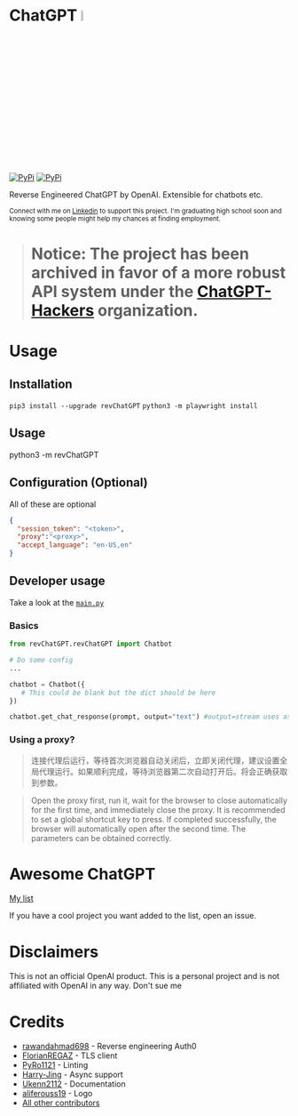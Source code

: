 # ChatGPT <img src="https://github.com/acheong08/ChatGPT/blob/main/logo.png?raw=true" width="7%"></img>
[![PyPi](https://img.shields.io/pypi/v/revChatGPT.svg)](https://pypi.python.org/pypi/revChatGPT)
[![PyPi](https://img.shields.io/pypi/dm/revChatGPT.svg)](https://pypi.python.org/pypi/revChatGPT)

Reverse Engineered ChatGPT by OpenAI. Extensible for chatbots etc.

<sup>Connect with me on [Linkedin](https://www.linkedin.com/in/acheong08/) to support this project. I'm graduating high school soon and knowing some people might help my chances at finding employment.</sup>

> # Notice: The project has been archived in favor of a more robust API system under the [ChatGPT-Hackers](https://github.com/ChatGPT-Hackers/) organization. 


# Usage
## Installation
`pip3 install --upgrade revChatGPT`
`python3 -m playwright install`
## Usage
python3 -m revChatGPT
## Configuration (Optional)
All of these are optional
```json
{
  "session_token": "<token>",
  "proxy":"<proxy>",
  "accept_language": "en-US,en"
}
```
## Developer usage
Take a look at the [`main.py`](https://github.com/acheong08/ChatGPT/blob/main/src/revChatGPT/__main__.py)
### Basics
```python
from revChatGPT.revChatGPT import Chatbot

# Do some config
...

chatbot = Chatbot({
   # This could be blank but the dict should be here
})

chatbot.get_chat_response(prompt, output="text") #output=stream uses async generator
```
### Using a proxy?
> 连接代理后运行，等待首次浏览器自动关闭后，立即关闭代理，建议设置全局代理运行。如果顺利完成，等待浏览器第二次自动打开后。将会正确获取到参数。

> Open the proxy first, run it, wait for the browser to close automatically for the first time, and immediately close the proxy. It is recommended to set a global shortcut key to press. If completed successfully, the browser will automatically open after the second time. The parameters can be obtained correctly.

# Awesome ChatGPT
[My list](https://github.com/stars/acheong08/lists/awesome-chatgpt)

If you have a cool project you want added to the list, open an issue.

# Disclaimers
This is not an official OpenAI product. This is a personal project and is not affiliated with OpenAI in any way. Don't sue me

# Credits
- [rawandahmad698](https://github.com/rawandahmad698) - Reverse engineering Auth0
- [FlorianREGAZ](https://github.com/FlorianREGAZ) - TLS client
- [PyRo1121](https://github.com/PyRo1121) - Linting
- [Harry-Jing](https://github.com/Harry-Jing) - Async support
- [Ukenn2112](https://github.com/Ukenn2112) - Documentation
- [aliferouss19](https://github.com/aliferouss19) - Logo
- [All other contributors](https://github.com/acheong08/ChatGPT/graphs/contributors)
